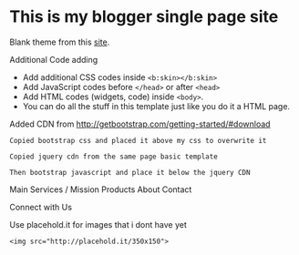 # This is my blogger single page site

Blank theme from this [site](http://subinsb.com/make-a-blank-blogger-template).

Additional Code adding

+ Add additional CSS codes inside `<b:skin></b:skin>`
+ Add JavaScript codes before `</head>` or after `<head>`
+ Add HTML codes (widgets, code) inside `<body>`.
+ You can do all the stuff in this template just like you do it a HTML page.

Added CDN from http://getbootstrap.com/getting-started/#download

    Copied bootstrap css and placed it above my css to overwrite it
    
    Copied jquery cdn from the same page basic template

    Then bootstrap javascript and place it below the jquery CDN


Main
Services / Mission
Products
About
Contact

Connect with Us

Use placehold.it for images that i dont have yet

    <img src="http://placehold.it/350x150">
